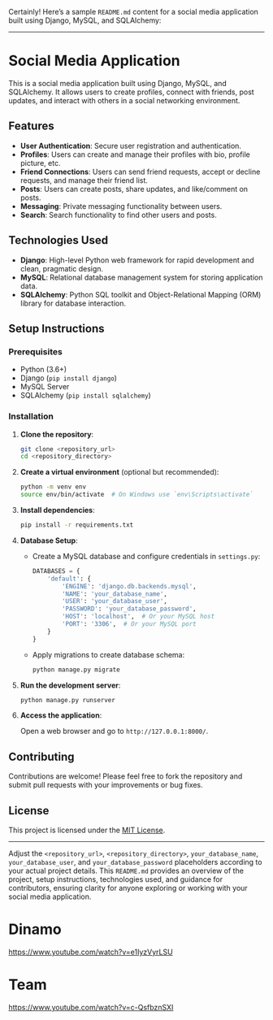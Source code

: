 Certainly! Here’s a sample `README.md` content for a social media application built using Django, MySQL, and SQLAlchemy:

---

# Social Media Application

This is a social media application built using Django, MySQL, and SQLAlchemy. It allows users to create profiles, connect with friends, post updates, and interact with others in a social networking environment.

## Features

- **User Authentication**: Secure user registration and authentication.
- **Profiles**: Users can create and manage their profiles with bio, profile picture, etc.
- **Friend Connections**: Users can send friend requests, accept or decline requests, and manage their friend list.
- **Posts**: Users can create posts, share updates, and like/comment on posts.
- **Messaging**: Private messaging functionality between users.
- **Search**: Search functionality to find other users and posts.

## Technologies Used

- **Django**: High-level Python web framework for rapid development and clean, pragmatic design.
- **MySQL**: Relational database management system for storing application data.
- **SQLAlchemy**: Python SQL toolkit and Object-Relational Mapping (ORM) library for database interaction.

## Setup Instructions

### Prerequisites

- Python (3.6+)
- Django (`pip install django`)
- MySQL Server
- SQLAlchemy (`pip install sqlalchemy`)

### Installation

1. **Clone the repository**:

   ```bash
   git clone <repository_url>
   cd <repository_directory>
   ```

2. **Create a virtual environment** (optional but recommended):

   ```bash
   python -m venv env
   source env/bin/activate  # On Windows use `env\Scripts\activate`
   ```

3. **Install dependencies**:

   ```bash
   pip install -r requirements.txt
   ```

4. **Database Setup**:

   - Create a MySQL database and configure credentials in `settings.py`:

     ```python
     DATABASES = {
         'default': {
             'ENGINE': 'django.db.backends.mysql',
             'NAME': 'your_database_name',
             'USER': 'your_database_user',
             'PASSWORD': 'your_database_password',
             'HOST': 'localhost',  # Or your MySQL host
             'PORT': '3306',  # Or your MySQL port
         }
     }
     ```

   - Apply migrations to create database schema:

     ```bash
     python manage.py migrate
     ```

5. **Run the development server**:

   ```bash
   python manage.py runserver
   ```

6. **Access the application**:

   Open a web browser and go to `http://127.0.0.1:8000/`.

## Contributing

Contributions are welcome! Please feel free to fork the repository and submit pull requests with your improvements or bug fixes.

## License

This project is licensed under the [MIT License](LICENSE).

---

Adjust the `<repository_url>`, `<repository_directory>`, `your_database_name`, `your_database_user`, and `your_database_password` placeholders according to your actual project details. This `README.md` provides an overview of the project, setup instructions, technologies used, and guidance for contributors, ensuring clarity for anyone exploring or working with your social media application.
# Dinamo
https://www.youtube.com/watch?v=e1IyzVyrLSU
# Team 
https://www.youtube.com/watch?v=c-QsfbznSXI
